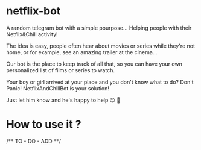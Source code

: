 # netflix-bot

A random telegram bot with a simple pourpose... Helping people with their Netflix&Chill activity!

The idea is easy, people often hear about movies or series while they're not home, or for example, see an amazing trailer at the cinema...

Our bot is the place to keep track of all that, so you can have your own personalized list of films or series to watch.

Your boy or girl arrived at your place and you don't know what to do? Don't Panic! NetflixAndChillBot is your solution!

Just let him know and he's happy to help :wink: :movie_camera:

# How to use it ?

/** TO - DO - ADD **/
